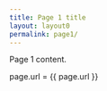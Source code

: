 ```yaml
---
title: Page 1 title
layout: layout0
permalink: page1/
---
```


Page 1 content.

page.url = {{ page.url }}
